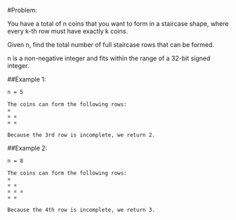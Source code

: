 #Problem:  

You have a total of n coins that you want to form in a staircase shape, where every k-th row must have exactly k coins.

Given n, find the total number of full staircase rows that can be formed.

n is a non-negative integer and fits within the range of a 32-bit signed integer.

##Example 1:

	n = 5  

	The coins can form the following rows:  
	¤  
	¤ ¤  
	¤ ¤  

	Because the 3rd row is incomplete, we return 2.  

##Example 2:

	n = 8  

	The coins can form the following rows:  
	¤  
	¤ ¤  
	¤ ¤ ¤  
	¤ ¤  

	Because the 4th row is incomplete, we return 3.  
